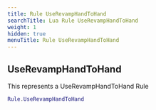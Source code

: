 ```yaml
---
title: Rule UseRevampHandToHand
searchTitle: Lua Rule UseRevampHandToHand
weight: 1
hidden: true
menuTitle: Rule UseRevampHandToHand
---
```

## UseRevampHandToHand

This represents a UseRevampHandToHand Rule
```lua
Rule.UseRevampHandToHand
```
